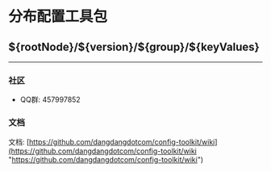 # 分布配置工具包

<h2>${rootNode}/${version}/${group}/${keyValues}</h2>

<hr>

### 社区
* QQ群: 457997852

### 文档
文档: [https://github.com/dangdangdotcom/config-toolkit/wiki](https://github.com/dangdangdotcom/config-toolkit/wiki "https://github.com/dangdangdotcom/config-toolkit/wiki")